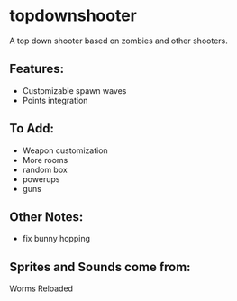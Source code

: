 # topdownshooter

A top down shooter based on zombies and other shooters.

## Features:

- Customizable spawn waves
- Points integration

## To Add:

- Weapon customization
- More rooms
- random box
- powerups
- guns

## Other Notes:
- fix bunny hopping

## Sprites and Sounds come from:

Worms Reloaded